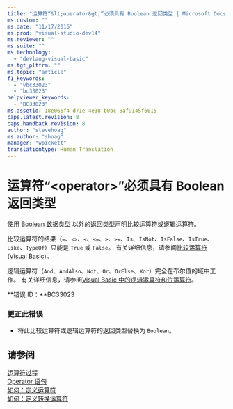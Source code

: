 ```yaml
---
title: "运算符“&lt;operator&gt;”必须具有 Boolean 返回类型 | Microsoft Docs"
ms.custom: ""
ms.date: "11/17/2016"
ms.prod: "visual-studio-dev14"
ms.reviewer: ""
ms.suite: ""
ms.technology: 
  - "devlang-visual-basic"
ms.tgt_pltfrm: ""
ms.topic: "article"
f1_keywords: 
  - "vbc33023"
  - "bc33023"
helpviewer_keywords: 
  - "BC33023"
ms.assetid: 18e066f4-d71e-4e38-b0bc-8af9145f6015
caps.latest.revision: 8
caps.handback.revision: 8
author: "stevehoag"
ms.author: "shoag"
manager: "wpickett"
translationtype: Human Translation
---
```

# 运算符“&lt;operator&gt;”必须具有 Boolean 返回类型
使用 [Boolean 数据类型](../../visual-basic/language-reference/data-types/boolean-data-type.md) 以外的返回类型声明比较运算符或逻辑运算符。  
  
 比较运算符的结果（`=`、`<>`、`<`、`<=`、`>`、`>=`、`Is`、`IsNot`、`IsFalse`、`IsTrue`、`Like`、`TypeOf`）只能是 `True` 或 `False`。 有关详细信息，请参阅[比较运算符 \(Visual Basic\)](../../visual-basic/programming-guide/language-features/operators-and-expressions/comparison-operators.md)。  
  
 逻辑运算符（`And`、`AndAlso`、`Not`、`Or`、`OrElse`、`Xor`）完全在布尔值的域中工作。 有关详细信息，请参阅[Visual Basic 中的逻辑运算符和位运算符](../../visual-basic/programming-guide/language-features/operators-and-expressions/logical-and-bitwise-operators.md)。  
  
 **错误 ID：**BC33023  
  
### 更正此错误  
  
-   将此比较运算符或逻辑运算符的返回类型替换为 `Boolean`。  
  
## 请参阅  
 [运算符过程](../../visual-basic/programming-guide/language-features/procedures/operator-procedures.md)   
 [Operator 语句](../../visual-basic/language-reference/statements/operator-statement.md)   
 [如何：定义运算符](../../visual-basic/programming-guide/language-features/procedures/how-to-define-an-operator.md)   
 [如何：定义转换运算符](../../visual-basic/programming-guide/language-features/procedures/how-to-define-a-conversion-operator.md)
